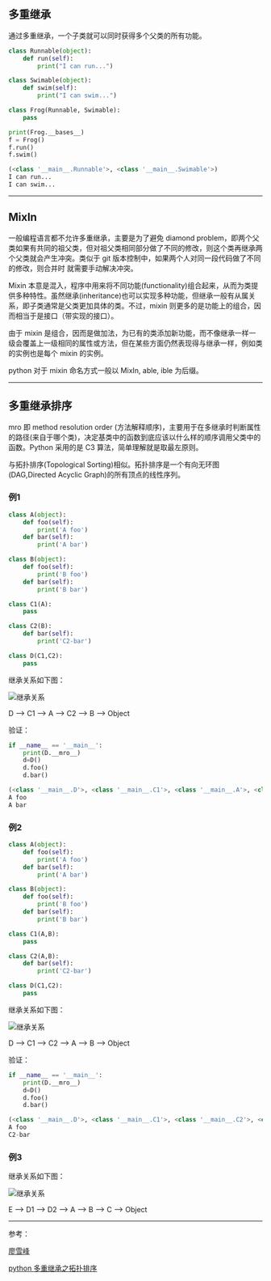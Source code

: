 ## 多重继承

通过多重继承，一个子类就可以同时获得多个父类的所有功能。

```python
class Runnable(object):
    def run(self):
        print("I can run...")

class Swimable(object):
    def swim(self):
        print("I can swim...")

class Frog(Runnable, Swimable):
    pass
```

```python
print(Frog.__bases__)
f = Frog()
f.run()
f.swim()
```

```python
(<class '__main__.Runnable'>, <class '__main__.Swimable'>)
I can run...
I can swim...
```

***

## MixIn

一般编程语言都不允许多重继承，主要是为了避免 diamond problem，即两个父类如果有共同的祖父类，但对祖父类相同部分做了不同的修改，则这个类再继承两个父类就会产生冲突。类似于 git 版本控制中，如果两个人对同一段代码做了不同的修改，则合并时 就需要手动解决冲突。

Mixin 本意是混入，程序中用来将不同功能(functionality)组合起来，从而为类提供多种特性。虽然继承(inheritance)也可以实现多种功能，但继承一般有从属关系，即子类通常是父类更加具体的类。不过，mixin 则更多的是功能上的组合，因而相当于是接口（带实现的接口）。

由于 mixin 是组合，因而是做加法，为已有的类添加新功能，而不像继承一样一级会覆盖上一级相同的属性或方法，但在某些方面仍然表现得与继承一样，例如类的实例也是每个 mixin 的实例。

python 对于 mixin 命名方式一般以 MixIn, able, ible 为后缀。

***

## 多重继承排序

mro 即 method resolution order (方法解释顺序)，主要用于在多继承时判断属性的路径(来自于哪个类)，决定基类中的函数到底应该以什么样的顺序调用父类中的函数。Python 采用的是 C3 算法，简单理解就是取最左原则。

与拓扑排序(Topological Sorting)相似。拓扑排序是一个有向无环图(DAG,Directed Acyclic Graph)的所有顶点的线性序列。

### 例1

```python
class A(object):
    def foo(self):
        print('A foo')
    def bar(self):
        print('A bar')

class B(object):
    def foo(self):
        print('B foo')
    def bar(self):
        print('B bar')

class C1(A):
    pass

class C2(B):
    def bar(self):
        print('C2-bar')

class D(C1,C2):
    pass
```

继承关系如下图：

![继承关系](https://wx1.sinaimg.cn/mw690/af9e9c30ly1fsr7fizg3nj20960e9jre.jpg)

D --> C1 --> A --> C2 --> B --> Object

验证：

```python
if __name__ == '__main__':
    print(D.__mro__)
    d=D()
    d.foo()
    d.bar()
```

```python
(<class '__main__.D'>, <class '__main__.C1'>, <class '__main__.A'>, <class '__main__.C2'>, <class '__main__.B'>, <class 'object'>)
A foo
A bar
```

### 例2

```python
class A(object):
    def foo(self):
        print('A foo')
    def bar(self):
        print('A bar')

class B(object):
    def foo(self):
        print('B foo')
    def bar(self):
        print('B bar')

class C1(A,B):
    pass

class C2(A,B):
    def bar(self):
        print('C2-bar')

class D(C1,C2):
    pass
```

继承关系如下图：

![继承关系](https://wx3.sinaimg.cn/mw690/af9e9c30ly1fsr7fjg2l0j209a0e9gln.jpg)

D --> C1 --> C2 --> A --> B --> Object

验证：

```python
if __name__ == '__main__':
    print(D.__mro__)
    d=D()
    d.foo()
    d.bar()
```

```python
(<class '__main__.D'>, <class '__main__.C1'>, <class '__main__.C2'>, <class '__main__.A'>, <class '__main__.B'>, <class 'object'>)
A foo
C2-bar
```

### 例3

继承关系如下图：

![继承关系](https://wx2.sinaimg.cn/mw690/af9e9c30ly1fsr8ilqgfuj208z0dtmx7.jpg)

E --> D1 --> D2 --> A --> B --> C --> Object

***

参考：

[廖雪峰](https://www.liaoxuefeng.com/wiki/0014316089557264a6b348958f449949df42a6d3a2e542c000/0014318680104044a55f4a9dbf8452caf71e8dc68b75a18000)

[python 多重继承之拓扑排序](https://kevinguo.me/2018/01/19/python-topological-sorting/)
